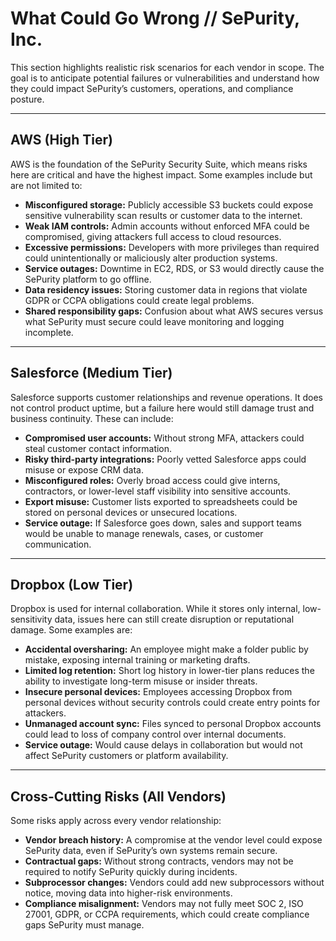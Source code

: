# What Could Go Wrong // SePurity, Inc.

This section highlights realistic risk scenarios for each vendor in scope. The goal is to anticipate potential failures or vulnerabilities and understand how they could impact SePurity’s customers, operations, and compliance posture.  

---

## AWS (High Tier)
AWS is the foundation of the SePurity Security Suite, which means risks here are critical and have the highest impact. Some examples include but are not limited to:  

- **Misconfigured storage:** Publicly accessible S3 buckets could expose sensitive vulnerability scan results or customer data to the internet.  
- **Weak IAM controls:** Admin accounts without enforced MFA could be compromised, giving attackers full access to cloud resources.  
- **Excessive permissions:** Developers with more privileges than required could unintentionally or maliciously alter production systems.  
- **Service outages:** Downtime in EC2, RDS, or S3 would directly cause the SePurity platform to go offline.  
- **Data residency issues:** Storing customer data in regions that violate GDPR or CCPA obligations could create legal problems.  
- **Shared responsibility gaps:** Confusion about what AWS secures versus what SePurity must secure could leave monitoring and logging incomplete.  

---

## Salesforce (Medium Tier)
Salesforce supports customer relationships and revenue operations. It does not control product uptime, but a failure here would still damage trust and business continuity. These can include:  

- **Compromised user accounts:** Without strong MFA, attackers could steal customer contact information.  
- **Risky third-party integrations:** Poorly vetted Salesforce apps could misuse or expose CRM data.  
- **Misconfigured roles:** Overly broad access could give interns, contractors, or lower-level staff visibility into sensitive accounts.  
- **Export misuse:** Customer lists exported to spreadsheets could be stored on personal devices or unsecured locations.  
- **Service outage:** If Salesforce goes down, sales and support teams would be unable to manage renewals, cases, or customer communication.  

---

## Dropbox (Low Tier)
Dropbox is used for internal collaboration. While it stores only internal, low-sensitivity data, issues here can still create disruption or reputational damage. Some examples are:  

- **Accidental oversharing:** An employee might make a folder public by mistake, exposing internal training or marketing drafts.  
- **Limited log retention:** Short log history in lower-tier plans reduces the ability to investigate long-term misuse or insider threats.  
- **Insecure personal devices:** Employees accessing Dropbox from personal devices without security controls could create entry points for attackers.  
- **Unmanaged account sync:** Files synced to personal Dropbox accounts could lead to loss of company control over internal documents.  
- **Service outage:** Would cause delays in collaboration but would not affect SePurity customers or platform availability.  

---

## Cross-Cutting Risks (All Vendors)
Some risks apply across every vendor relationship:  

- **Vendor breach history:** A compromise at the vendor level could expose SePurity data, even if SePurity’s own systems remain secure.  
- **Contractual gaps:** Without strong contracts, vendors may not be required to notify SePurity quickly during incidents.  
- **Subprocessor changes:** Vendors could add new subprocessors without notice, moving data into higher-risk environments.  
- **Compliance misalignment:** Vendors may not fully meet SOC 2, ISO 27001, GDPR, or CCPA requirements, which could create compliance gaps SePurity must manage.  
